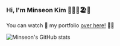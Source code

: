 ### Hi, I'm Minseon Kim 👋🏼👗🏖️🎀

You can watch 👀 my portfolio [over here!](https://www.notion.so/winterflower/Junior-Frontend-Developer-8c33e91b9b444a3a9a9d61f5a09affd5?source=copy_link) 🪹🪺

![Minseon's GitHub stats](https://github-readme-stats.vercel.app/api?username=minseonkkim\&hide=contribs,issues\&text_color=4B4B4B\&title_color=4169e1)
